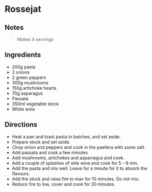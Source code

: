# Rossejat

## Notes

> Makes 4 servings

## Ingredients

- 200g pasta
- 2 onions
- 2 green peppers
- 300g mushrooms
- 150g artichoke hearts
- 70g asparagus
- Passata
- 350ml vegetable stock
- White wine

## Directions

- Heat a pan and toast pasta in batches, and set aside.
- Prepare stock and set aside.
- Chop onion and peppers and cook in the paellera with some salt.
- Add passata and cook a few minutes
- Add mushrooms, artichokes and asparragus and cook.
- Add a couple of splashes of wite wine and cook for 5 – 8 min.
- Add the pasta and mix well. Leave for a minute for it to absorb the flavours.
- Add the stock and raise fire to max for 10 minutes. Do not mix.
- Reduce fire to low, cover and cook for 20 minutes.
